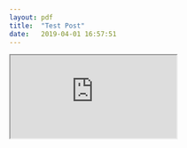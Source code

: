 ```yaml
---
layout: pdf
title:  "Test Post"
date:   2019-04-01 16:57:51
---
```



<!-- this is the embed code provided by Google -->
  <iframe src="https://docs.google.com/document/d/e/2PACX-1vTfshorCEqvRp7ofhfIugQIzIOwLf04DE16c1mWYY6YDUjoMDtZHjPMKgPtDs-M9-RFdxcsZoFGrnfS/pub?embedded=true"></iframe>
<!-- Google embed ends -->
